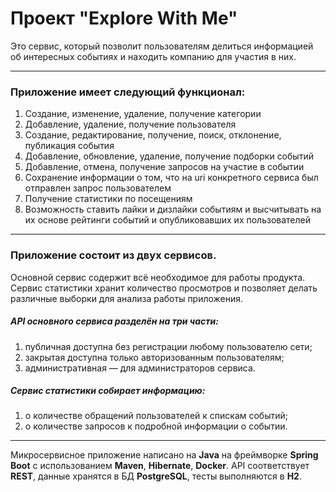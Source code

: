 # Проект "Explore With Me"

Это сервис, который позволит пользователям делиться информацией об интересных событиях и находить компанию для участия в них.

_______

### Приложение имеет следующий функционал:
1. Создание, изменение, удаление, получение категории
2. Добавление, удаление, получение пользователя
3. Создание, редактирование, получение, поиск, отклонение, публикация события
4. Добавление, обновление, удаление, получение подборки событий
5. Добавление, отмена, получение запросов на участие в событии
6. Сохранение информации о том, что на uri конкретного сервиса был отправлен запрос пользователем
7. Получение статистики по посещениям
8. Возможность ставить лайки и дизлайки событиям и высчитывать на их основе рейтинги событий и опубликовавших их пользователей

-------

### Приложение состоит из двух сервисов. 
Основной сервис содержит всё необходимое для работы продукта.
Сервис статистики хранит количество просмотров и позволяет делать различные выборки для анализа работы приложения.
##### API основного сервиса разделён на три части:
1. публичная доступна без регистрации любому пользователю сети;
2. закрытая доступна только авторизованным пользователям;
3. административная — для администраторов сервиса.
##### Сервис статистики собирает информацию: 
1. о количестве обращений пользователей к спискам событий;
2. о количестве запросов к подробной информации о событии.

-------

Микросервисное приложение написано на **Java** на фреймворке **Spring Boot** с использованием **Maven**, **Hibernate**, **Docker**.
API соответствует **REST**, данные хранятся в БД **PostgreSQL**, тесты выполняются в **H2**.
